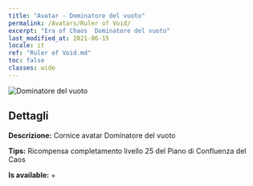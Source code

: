 ```yaml
---
title: "Avatar - Dominatore del vuoto"
permalink: /Avatars/Ruler of Void/
excerpt: "Era of Chaos  Dominatore del vuoto"
last_modified_at: 2021-06-15
locale: it
ref: "Ruler of Void.md"
toc: false
classes: wide
---
```

 ![Dominatore del vuoto](/images/a/avatarFrame_42.png)

## Dettagli

 **Descrizione:** Cornice avatar Dominatore del vuoto 

 **Tips:** Ricompensa completamento livello 25 del Piano di Confluenza del Caos 

 **Is available:**  + 

